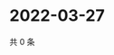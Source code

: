 # 2022-03-27

共 0 条

<!-- BEGIN WEIBO -->
<!-- 最后更新时间 Sun Mar 27 2022 17:00:37 GMT+0800 (China Standard Time) -->

<!-- END WEIBO -->
